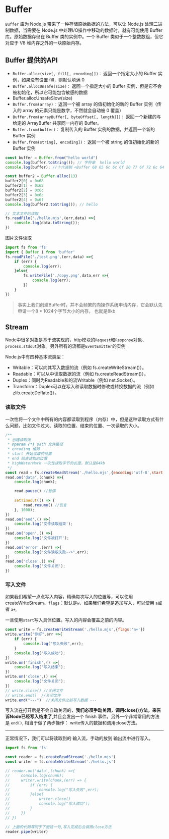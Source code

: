 # Buffer
`Buffer` 库为 Node.js 带来了一种存储原始数据的方法，可以让 Node.js 处理二进制数据，当需要在 Node.js 中处理I/O操作中移动的数据时，就有可能使用 Buffer 库。原始数据存储在 Buffer 类的实例中。一个 Buffer 类似于一个整数数组，但它对应于 V8 堆内存之外的一块原始内存。

## Buffer 提供的API
* `Buffer.alloc(size[, fill[, encoding]])：` 返回一个指定大小的 Buffer 实例，如果没有设置 fill，则默认填满 0
* `Buffer.allocUnsafe(size)：` 返回一个指定大小的 Buffer 实例，但是它不会被初始化，所以它可能包含敏感的数据
* Buffer.allocUnsafeSlow(size)
* `Buffer.from(array)：` 返回一个被 array 的值初始化的新的 Buffer 实例（传入的 array 的元素只能是数字，不然就会自动被 0 覆盖）
* `Buffer.from(arrayBuffer[, byteOffset[, length]])：` 返回一个新建的与给定的 ArrayBuffer 共享同一内存的 Buffer。
* `Buffer.from(buffer)：` 复制传入的 Buffer 实例的数据，并返回一个新的 Buffer 实例
* `Buffer.from(string[, encoding])：` 返回一个被 string 的值初始化的新的 Buffer 实例


```javascript
const buffer = Buffer.from("hello world")
console.log(buffer.toString()); // 字符串  hello world
console.log(buffer); //十六进制 <Buffer 68 65 6c 6c 6f 20 77 6f 72 6c 64>

const buffer2 = Buffer.alloc(13)
buffer2[0] = 0x68
buffer2[1] = 0x65
buffer2[2] = 0x6c
buffer2[3] = 0x6c
buffer2[4] = 0x6f
console.log(buffer2.toString()); // hello

// 文本文件的读取
fs.readFile('./hello.mjs',(err,data) =>{
    console.log(data.toString());
})
```

图片文件读取
```javascript
import fs from 'fs'
import { Buffer } from 'buffer'
fs.readFile('./test.png',(err,data) =>{
    if (err) {
        console.log(err);
    }else{
        fs.writeFile('./copy.png',data,err =>{
            console.log(err);
        })
    }
})
```

>事实上我们创建Buffer时，并不会频繁的向操作系统申请内存，它会默认先申请一个8 * 1024个字节大小的内存，
也就是8kb


## Stream
Node中很多对象是基于流实现的，http模块的`Request`和`Response`对象、`process.stdout`对象。另外所有的流都是`EventEmitter`的实例

Node.js中有四种基本流类型：
* Writable：可以向其写入数据的流（例如 fs.createWriteStream()）。
* Readable：可以从中读取数据的流（例如 fs.createReadStream()）。
* Duplex：同时为Readable和的流Writable（例如 net.Socket）。
* Transform：Duplex可以在写入和读取数据时修改或转换数据的流（例如zlib.createDeflate()）。

### 读取文件 
一次性将一个文件中所有的内容都读取到程序（内存）中，但是这种读取方式有什么问题，比如文件过大、读取的位置、结束的位置、一次读取的大小。

```javascript
/**
 * 创建读取流
 * @param {*} path 文件路径
 * encoding 编码
 * start 开始读取的位置
 * end 结束读取的位置
 * highWaterMark 一次性读取字节的长度，默认是64kb
 */
const read = fs.createReadStream('./hello.mjs',{encoding:'utf-8',start:0,end:20,highWaterMark:2})
read.on('data',(chunk) =>{
    console.log(chunk);

    read.pause() //暂停
    
    setTimeout(() => {
        read.resume() //恢复
    }, 1000);
})
read.on('end',() =>{
    console.log('文件读取结束');
})
read.on('open',() =>{
    console.log('文件被打开');
})
read.on('error',(err) =>{
    console.log("文件读取失败-->",err);
})
read.on('close',() =>{
    console.log('文件关闭');
})

```
### 写入文件 
如果我们希望一点点写入内容，精确每次写入的位置等，可以使用createWriteStream。`flags`：默认是`w`，如果我们希望是追加写入，可以使用 `a`或者 `a+`,

一旦使用`start`写入具体位置。写入的内容会覆盖之前的内容。
```javascript
const write = fs.createWriteStream('./hello.mjs',{flags:'a+'})
write.write("你好",err =>{
    if (err) {
        console.log("写入失败",err);
    }
    console.log("写入成功");
})
write.on('finish',() =>{
    console.log("写入结束");
})
write.on('close',() =>{
    console.log("文件关闭");
})
// write.close() //关闭文件
// write.end()  //关闭文件
write.end("---")  //关闭文件之前写入数据 ---
```
写入流在打开后是不会自动关闭的，**我们必须手动关闭，调用close()方法，来告诉Node已经写入结束了**,并且会发出一个 finish 事件。另外一个非常常用的方法是 `end()`, 相当于做了两步操作： write传入的数据和调用close方法。

----------------------------------------------

正常情况下，我们可以将读取到的 输入流，手动的放到 输出流中进行写入。
```javascript
import fs from 'fs'

const reader = fs.createReadStream('./hello.mjs')
const writer = fs.createWriteStream('./hello.js')

// reader.on('data',(chunk) =>{
//     console.log(chunk);
//     writer.write(chunk,(err) => {
//         if (err) {
//             console.log("写入失败",err);
//         }else{
//             writer.close()
//             console.log("写入成功");
//         }
//     })
// })

// 上面的代码等同于下面这一句,写入完成后会调用close方法
reader.pipe(writer)
```